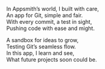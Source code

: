 In Appsmith’s world, I built with care,  
An app for Git, simple and fair.  
With every commit, a test in sight,  
Pushing code with ease and might.  

A sandbox for ideas to grow,  
Testing Git’s seamless flow.  
In this app, I learn and see,  
What future projects soon could be.  
